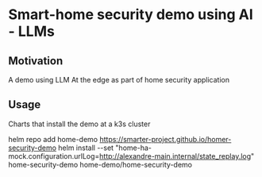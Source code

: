 # Smart-home security demo using AI - LLMs

## Motivation

A demo using LLM At the edge as part of home security application

## Usage

Charts that install the demo at a k3s cluster

helm repo add home-demo https://smarter-project.github.io/homer-security-demo
helm install --set "home-ha-mock.configuration.urlLog=http://alexandre-main.internal/state_replay.log" home-security-demo home-demo/home-security-demo
